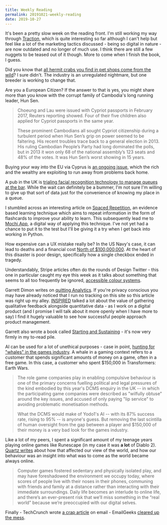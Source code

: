 ```yaml
---
title: Weekly Reading
permalink: 20191021-weekly-reading
date: 2019-10-27
---
```


It's been a pretty slow week on the reading front. I'm still working my way through [Traction](https://www.goodreads.com/book/show/25768015-traction), which is quite interesting so far although I can't help but feel like a lot of the marketing tactics discussed - being so digital in nature - are now outdated and no longer of much use. I think there are still a few nuggets to be teased out of it though. More to come when I finish the book, I guess.

Did you know that [all hermit crabs you find in pet shops come from the wild](https://theoutline.com/post/8116/hermit-crabs-breeding-captivity)? I sure didn't. The industry is an unregulated nightmare, but one breeder is working to change that. 

Are you a European Citizen? If the answer to that is yes, you might share more than you know with the corrupt family of Cambodia's long running leader, Hun Sen. 

> Choeung and Lau were issued with Cypriot passports in February 2017, Reuters reporting showed. Four of their five children also applied for Cypriot passports in the same year.
>
> These prominent Cambodians all sought Cypriot citizenship during a turbulent period when Hun Sen’s grip on power seemed to be faltering. His recent troubles trace back to a general election in 2013. His ruling Cambodian People’s Party had long dominated the polls, but in 2013 it won only 68 of the national assembly’s 123 seats and 48% of the votes. It was Hun Sen’s worst showing in 15 years.

Buying your way into the EU via Cyprus is [an ongoing issue](https://www.reuters.com/investigates/special-report/cambodia-hunsen-wealth/), which the rich and the wealthy are exploiting to run away from problems back home.

A pub in the UK is [trialing facial recognition technology to manage queues at the bar](https://www.cbc.ca/news/technology/facial-recognition-london-pub-lineup-1.5317769). While the wait can definitely be a bummer, I'm not sure I'm willing to give up that sort of data just for the convenience of knowing my place in a queue.

I stumbled across an interesting article on [Spaced Repetition](https://ncase.me/remember/), an evidence based learning technique which aims to repeat information in the form of flashcards to improve your ability to learn. This subsequently lead me to [Mochi App](https://mochi.cards/), a digital way of applying this technique. I've not yet had a chance to put it to the test but I'll be giving it a try when I get back into working in Python.

How expensive can a UX mistake really be? In the US Navy's case, it can lead to deaths and a financial cost [North of $100,000,000](https://uxdesign.cc/the-u-s-navys-100-million-checkbox-af2baf17dec4). At the heart of this disaster is poor design, specifically how a single checkbox ended in tragedy.

Understandably, Stripe articles often do the rounds of Design Twitter - this one in particular caught my eye this week as it talks about something that  seems to all too frequently be ignored, [accessible colour systems](https://stripe.com/gb/blog/accessible-color-systems).

Garrett Dimon writes on [quitting Analytics](https://garrettdimon.com/2019/quitting-analytics/). If you're privacy conscious you may have already noticed that I run no tracking on this site so this article was right up my alley. [INSPIRED](https://www.jacquescorbytuech.com/writing/20190930-weekly-reading.html) talked a lot about the value of gathering qualitative feedback alongside quantitative data - 
as I work on a digital product (and I promise I will talk about it more openly when I have more to say) I find it hugely valuable to see how successful people approach product management.

Garrett also wrote a book called [Starting and Sustaining](https://startingandsustaining.com/book/) - it's now very firmly in my to-read pile.

AI can be used for a lot of unethical purposes - case in point, [hunting for "whales" in the games industry](https://www.gamesindustry.biz/articles/2019-10-21-yodo1s-ai-driven-whale-hunt-is-a-bad-look-for-the-games-industry-opinion). A whale in a gaming context refers to a customer that spends significant amounts of money on a game, often in a free game. In this case, a customer who spent $150,000 in Transformers: Earth Wars.

> The role game companies play in enabling compulsive behaviour is one of the primary concerns fuelling political and legal pressures of the kind embodied by this year's DCMS enquiry in the UK -- in which the participating game companies were described as "wilfully obtuse" around the key issues, and accused of only paying "lip service" to avoiding problematic monetisation methods.
>
> What the DCMS would make of Yodo1's AI -- with its 87% success rate, rising to 95% -- is anyone's guess. But removing the last scintilla of human oversight from the gap between a player and $150,000 of their money is a very bad look for the games industry.

Like a lot of my peers, I spent a significant amount of my teenage years playing online games like Runescape (in my case it was **a lot** of Diablo 2). [Quartz writes](https://qz.com/1608914/how-runescape-mmorpgs-shaped-millennials-during-childhood/) about how that affected our view of the world, and how our behaviour was an insight into what was to come as the world became always online.

> Computer games fostered sedentary and physically isolated play, and may have foreshadowed the environment we occupy today, where scores of people live with their noses in their phones, communing with friends and family at a distance rather than interacting with their immediate surroundings. Daily life becomes an interlude to online life, and there’s an ever-present risk that we’ll miss something in the “real world” because we’re preoccupied with our digital selves.

Finally - TechCrunch wrote [a crap article](https://techcrunch.com/2019/09/15/how-to-get-people-to-open-your-emails/) on email - EmailGeeks [cleared up the mess](https://emailgeekscommunity.com/articles/rebuttal-to-techcrunch-how-to-get-people-to-open-your-emails).

